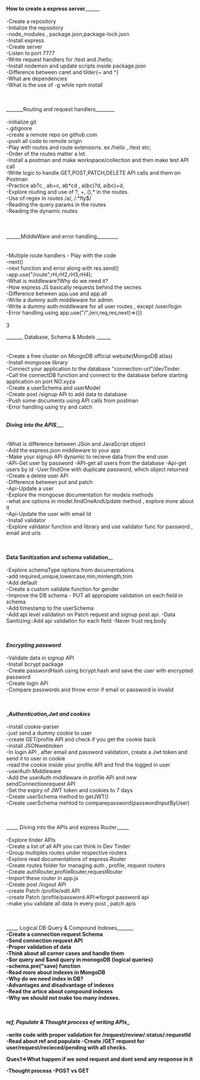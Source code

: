 
______How to create a express server____________<br><br>
-Create a repository<br>
-Intialize the repository<br>
-node_modules , package.json,package-lock.json<br>
-Install express<br>
-Create server<br>
-Listen to port 7777<br>
-Write request handlers for /test and /hello;<br>
-Install nodemon and update scripts inside package.json<br>
-Difference between caret and tilder{~ and ^}<br>
-What are dependencies<br>
-What is the use of -g while npm install<br><br> 

<br>
_______Routing and request handlers________<br><br>
-initialize git<br>
-.gitignore <br>
-create a remote repo on github.com<br>
-push all code to remote origin<br>
-Play with routes and route extensions. ex /hello , /test etc;<br>
-Order of the routes matter a lot.<br>
-Install a postman and make workspace/collection and then make test API call<br>
-Write logic to handle GET,POST,PATCH,DELETE API calls and them on Postman<br>
-Practice ab?c , ab+c, ab*cd , a(bc)?d, a(bc)+d,<br>
-Explore routing and use of ?, +, (),* in the routes.<br>
-Use of regex in routes /a/, /.*fly$/<br>
-Reading the query params in the routes <br>
-Reading the dynamic routes<br><br><br>


<br>
______MiddleWare and error handling_________<br><br><br>
-Multiple route handlers - Play with the code<br>
-next()<br>
-next function and error along with res.send()<br>
-app.use("/route",rH,rH2,rH3,rH4);<br>
-What is middleware?Why do we need it?<br>
-How express JS basically requests behind the secnes<br>
-Difference between app.use and app.all<br>
-Write a dummy auth middleware for admin<br>
-Write a dummy auth middleware for all user routes , except /user/login<br>
-Error handling using app.use("/",(err,req,res,next)=>{})<br><br>3

_______ Database, Schema & Models ______<br><br><br>
-Create a free cluster on MongoDB official website(MongoDB atlas)<br>
-Install mongoose library<br>
-Connect your application to the database "connection-url"/devTinder.<br>
-Call the connectDB function and connect to the database before starting application on port NO:xyza<br>
-Create a userSchema and userModel<br>
-Create post /signup APi to add data to database<br>
-Push some documents using API calls from postman<br>
-Error handling using try and catch<br>


<br> _____Diving into the APIS________ <br><br><br>
-What is difference between JSon and JavaScript object<br>
-Add the express.json middleware to your app<br>
-Make your signup APi dynamic to recieve data from the end user<br>
-APi-Get user by password
-API-get all users from the database
-Api-get users by id
-User.findOne with duplicate password, which object returned<br>
-Create a delete user APi<br>
-Difference between put and patch<br>
-Api-Update a user<br>
-Explore the mongoose documentation for models methods<br>
-what are options in model.findOneAndUpdate method , explore more about it<br>
-Api-Update the user with email Id<br>
-Install validator<br>
-Explore validator function and library and use validator func for password , email and urls <br>


<br><br>__Data Sanitization and schema validation____<br><br>
-Explore schemaType options from documentations<br>
-add required,unique,lowercase,min,minlength,trim<br>
-Add default<br>
-Create a custom validate function for gender<br>
-Improve the DB schema - PUT all appropiate validation on each field in schema<br>
-Add timestamp to the userSchema<br>
-Add api level validation on Patch request and signup post api.
-Data Sanitizing::Add api validation for each field
-Never trust req.body <br>

<br><br>___Encrypting password___<br><br>
-Validate data in signup API<br>
-Install bcrypt package<br>
-Create passwordHash using bcrypt.hash and save the user with encrypted password<br>
-Create login APi <br>
-Compare passwords and throw error if email or password is invalid<br>


<br><br>______Authentication,Jwt and  cookies_____<br><br>
-install cookie-parser<br>
-just send a dummy cookie to user<br>
-create GET/profile API and check if you get the cookie back<br>
-install JSONwebtoken<br>
-In login API , after email and password validation, create a Jwt token and send it to user in cookie<br>
-read the cookie inside your profile API and find the logged in user<br>
-userAuth Middleware<br>
-Add the userAuth middleware in profile APi and new sendConnectionrequest API<br>
-Set the expiry of JWT token and cookies to 7 days<br>
-Create userSchema method to getJWT()<br>
-Create userSchema mehtod to comparepassword(passwordInputByUser)<br>



<br><br>_____ Diving into the APIs and express Router_____<br><br>
-Explore tinder APIs<br>
-Create a list of all API you can think in Dev Tinder<br>
-Group multiples routes under respective routers<br>
-Explore read documentations of express.Router<br>
-Create routes folder for managing auth , profile, request routers<br>
-Create authRouter,profileRouter,requestRouter<br>
-Import these router in app.js<br>
-Create post /logout API <br>
-create Patch /profile/edit API<br>
-create Patch /profile/password API=>forgot password api<br>
-make you validate all data in every post , patch apis<br>


<br><br>_____ Logical DB Query & Compound Indexes_______<br><b>
-Create a connection request Schema<br>
-Send connection request API<br>
-Proper validation of data<br>
-Think about all corner cases and handle them<br>
-$or query and $and query in monogoDB (logical queries)<br>
-schema.pre("save) function<br>
-Read more about indexes in MongoDB<br>
-Why do we need index in DB?<br>
-Advantages and disadvantage of indexes<br>
-Read the artice about compound indexes<br>
-Why we should not make too many indexes.<br>




<br><br>_____ref, Populate & Thought process of writing APIs______<br><br>
-write code with proper validation for /request/review/:status/:requestId<br>
-Read about ref and populate
-Create /GET request for user/request/recieced/pending with all checks.


Ques1=>What happen if we send request and dont send any response in it


<!-- Dev Tinder is the database -->
<!-- user is the collection -->
<!-- The data added is 1 document inside a collection with different field inside-->

-Thought process -POST vs GET

